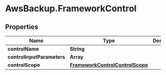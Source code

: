 # AwsBackup.FrameworkControl

## Properties

Name | Type | Description | Notes
------------ | ------------- | ------------- | -------------
**controlName** | **String** |  | 
**controlInputParameters** | **Array** |  | [optional] 
**controlScope** | [**FrameworkControlControlScope**](FrameworkControlControlScope.md) |  | [optional] 


